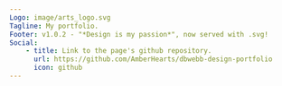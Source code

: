 ```yaml
---
Logo: image/arts_logo.svg
Tagline: My portfolio.
Footer: v1.0.2 - "*Design is my passion*", now served with .svg!
Social:
    - title: Link to the page's github repository.
      url: https://github.com/AmberHearts/dbwebb-design-portfolio
      icon: github
---
```

